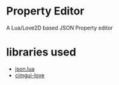 # Property Editor
A Lua/Love2D based JSON Property editor

# libraries used
- [json.lua](https://github.com/rxi/json.lua)
- [cimgui-love](https://github.com/apicici/cimgui-love)
